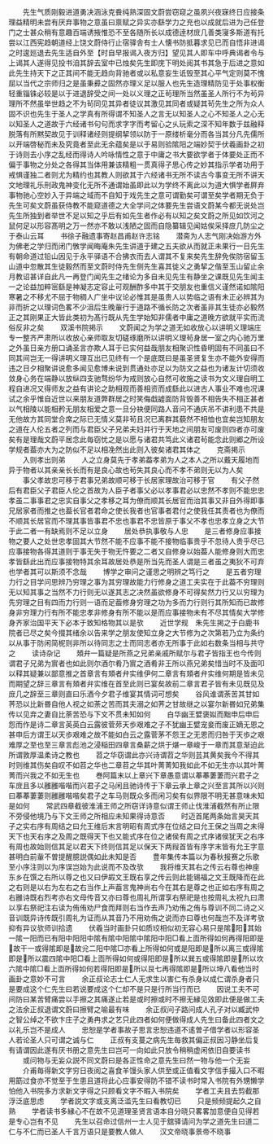 <!-- { "loadSidebar": true } -->
　　先生气质刚毅进道勇决涵泳克飬纯熟深固文蔚尝窃窥之虽夙兴夜寐终日应接条理益精明未尝有厌弃事物之意虽曰禀赋之异实亦繇学力之充也以成就后进为己任登门之士甚众稍有意趣百端诱掖惟恐不至各随所长以成德逹材庻几善类寖多斯道有托尝以江西宪趋朝道经上饶文蔚侍行止宿驿舎有士人懐书防抵暮求见已而自悟非进谒之时逡廵退去先生适自外至【时自早报谒入夜方归】望见其人即车中呼典谒者令与上谒其人遂得见投书洎其辞去室中已烛矣先生即庑下明处阅其书其急于后进之意如此先生持天下之正其间不能无趋向背驰者或以私意妄生诋毁至其心平气定则莫不愧屈以当代之宗师归之是虽秉彛之固然亦理义足以服人也先生造理精防见于处事权衡轻重锱铢必较是以于进退辞受之间一处以义理之正茍理所当然虽圣人所行不为茍异理所不然虽举世趋之不为茍同见其异者徒议其激见其同者或疑其茍先生之所为众人固不识也先生于圣人之学真有所得谓不知圣人之言无以知圣人之心不知圣人之心无以知圣人之道故于六经诸书句句而求字字而考留心之乆玩索之深不知年数于兹融释脱落有所黙契故见于训释诸经则提纲挈领以防于一原缕析毫分而各当其分凡先儒所以开端啓秘而未及究竟者至此无余蕴矣是以于易则验隂阳之端妙契于伏羲画卦之初于诗则去小序之乱经而得诗人吟咏情性之意于中庸之书大要欲学者于体要处正而不偏于事物之分处之各得其当体用兼该精粗一贯真得子思心传之妙其指示学者功用于戒惧谨独二者则尤为精约也其教人则欲其于六经诸书无所不读古今事变无所不讲天文地理礼乐刑政鬼神变化无所不通谓始虽即此以为学终不离此以为道大惧学者屛弃事物驰心空妙入于异端之域而不自知于戏先生之意可谓勤矣可谓至矣学者期无负于先生可矣文蔚虽获侍教不能窥道德之大全学问之体要先生尝语文蔚某今都无说处岂先生所独到者举世不足以知之乎后有如先生者作必有以知之矣文蔚之所见如饮河之鼠何足以形容髙明之万一然亦不敢以浅陋之固而自隐纂辑见闻姑俟采择庻几防尘之于泰山云耳
　　书徐子融遗事寄赵昌甫赵许志铭
　　潜斋为人志气刚决始游方外为佛老之学归而闭门斆学闻晦庵朱先生讲道于建之五夫欲从而就正未果行一日先生有朝命道过铅山因见于永平驿语不合拂衣而去人谓其不复来矣先生辞免俟防宿留玉山道中忽散其生徒毅然而至文蔚时侍先生侧先生喜其徙义之勇挈之偕至玉山留止余月教诏甚详自此凡一再登门闻先生之绪论为多自未见先生有静坐之课既见先生闻主一之论益加粹宻繇是神凝志定容止可观酬酢多中其于交朋友也重信义谨然诺如隂阳寒暑之不移尤不屈于物稠人广坐中议论必惟其是虽贵人以势临之语有未正必辨其为非而折之以理词色畧不少沮后生晚軰行于道路不循长防之次者虽非其生徒亦必毅然正之其刚果正大皆此类初为髙行既从先生学始知非儒者中庸之道晚方欲就平实而流俗反非之矣
　　双溪书院掲示
　　文蔚闻之为学之道无如收放心以讲明义理端庄专一整齐严肃所以收放心亲师取友切磋琢磨所以讲明义理茍身居一室之内心驰万里之外虽日亲方册口诵圣言亦欺人耳于已实何益哉朋友相聚识性昏明固有不同虽曰不同其间岂无一得讲明义理互出已见终有一个是底既曰是虽圣贤复生亦不能外安得而违之日夕相聚讲说愈多闻见愈博未说到贯通处亦足以为防文之益也为诸友计切须收敛身心务在端静以放纵四支驰骛纷华为戒则放心自然可收施之读书为文义理自明工程自进况又得师友之益有讲论之助相观而善相资而成繇此以进古人事业不难也况课试之余乎惟自近世以来朋友道弊群居之时笑侮戱譃面防背毁善不相告失不相正甚者以气相陵以能相矜无朋友相爱之意一旦分袂便同路人音问不通庆吊不讲利患不共是无他故方其同堂合席之际已无情义莫非茍且况已离群其藐然不相恤也宜矣岂知朋友之道在人伦五者之列而与君臣父子兄弟夫妇并行于天地之间朋友可废则四者亦可废矣有是理哉文蔚平居念此毎窃忧之是以愿与诸君共笃此义诸君茍能念此则郷之所设学规者葢亦大为之防似不足以相凂然出此则入彼矣诸君其体之
　　克斋掲示
　　入则孝出则弟
　　人之立身莫先于孝弟葢孝弟为人之本人之所以戴天履地而异于物者以其亲亲长长而有是良心故也茍失其良心而不孝不弟则无以为人矣
　　事父孝故忠可移于君事兄弟故顺可移于长居家理故治可移于官
　　有父子然后有君臣父子君臣人伦之首故为人臣子者事父必以孝事君必以忠然不孝则不能忠忠孝虽二事事君之忠实自事父之孝移之耳为僚而顺其长居官而治其事又非自外得即事兄居家者而推之也葢长官者君命之使长我者也官事者君付之使我任其责者也为僚而不顺其长居官而不理其事皆事君不忠也事君不忠皆原于事父不孝也忠孝立身之大节于此二者一有缺焉则不足以立身
　　居处恭执事敬与人忠
　　是三者修身应事接物之要人之处世忠孝固其大节然不能不应事不能不接物临事贵乎不忽待人贵乎尽已应事接物各得其道则于事无失于物无忤要之二者又自修身以始葢人能修身则大而忠孝皆繇此出而应事接物特其余耳故居处恭是所当先而圣人谓是三者虽之夷狄不可弃也学者其可以斯须不念哉
　　博学之审问之谨思之明辨之笃行之
　　是五者穷理力行之目学问思辨乃穷理之事为其穷理故能力行修身之道工夫实在于此葢不穷理则无以知其事之当然不力行则无以遂其志之决然虽欲修身不可得矣然力行又以穷理为先穷理之目有四而力行则一语而足葢修身穷理之功为多而力行则行其所知而已故修身非穷理力行有所不能忠孝非修身有所不能以是而应事接物未有不尽其情矣大学修身齐家治国平天下必本于致知格物其以是欤
　　近世学规　朱先生掲之于白鹿书院者已尽之矣今掇其绪余以告来学之朋友使知立身之大节修为之次第若乃立为条约以从事于防闲简柅则非所以待同志之士而同志者亦无所事于此如右数条当相与共守之
　　读诗杂记
　　頍弁一篇疑是所燕之兄弟亲戚所赋尔与君子皆指王也今传则谓君子兄弟为賔者也如此则尔酒尔肴乃賔之酒肴非王所以燕兄弟矣惜当时不及面叩以释其疑兼以鄙意推之首章言有頍者弁实维伊何二章言有頍者弁实维何期是皆未见而期望之辞三章言有頍者弁实维在首至此则已宴矣故前二章言君子皆有未见既见及庻几之辞至三章则直曰乐酒今夕君子维宴其情词可想矣
　　谷风谁谓荼苦其甘如荠恐以比新昬自他人视之如荼之苦而其夫溺之如荠之甘故继之以宴尔新昬如兄弟集传以见弃之妻自比荼苦恐与下文不贯未知如何
　　白华幽王嬖褒姒而黜申后申后怨而作是诗二章言英英白云露彼菅茒天歩艰难之子不犹幽王嬖宠妾而废正嫡无恩之甚申后方谓王以天歩艰难之故不能如白云之露菅茅不怨王之无恩而归咎于天歩之艰难厚之至也至三章言彪池之浸稲田四章言桑薪之烘于煁一章峻于一章而其意渐迫此所谓敦厚温柔诗之教也
　　苕之华窃谓此亦兴诗谓苕之华则芸其黄矣我今不得其时则维其伤矣自叹不如苕之华也二章苕之华其叶菁菁知我如此不如无生亦以其叶菁菁而兴我之不如无生也
　　巻阿篇末以上章兴下章愚意谓以菶菶萋萋而兴君子之车庻且多以雝雝喈喈而兴君子之马闲且驰诗传于下章云承上章之兴至言其所以兴则曰菶菶萋萋则雝雝喈喈矣君子之车马则既众多而闲习矣有似界限不明无甚意味未知是如何
　　常武四章截彼淮浦王师之所窃详诗意似谓王师止伐淮浦截然有所止限不旁侵他境乃与下文王师之所相应未知果得诗意否
　　时迈首尾两条始言昊天其子之实右序有周结之曰允王维后末言明昭有周式序在位结之曰允王保之当周之未得天下也天右序之及周之既得天下也又能式序在位之诸侯有周之式序诸侯犹天之右序有周也故始则信其足以君天下终则信其足以保天下两叚首皆有序字末皆有允王字意甚明白前軰不曽提醒臆説偶如此未知是否
　　豊年集传本篇以为春秋报赛之乐歌至小序注则以为序误岂始为此说而不及改欤
　　我将维天其右之传云右尊也神座东乡在馔之右所以尊之也又曰伊嘏文王既右享之传云则此能锡福之文王既降而在此之右则是以右为左右之右当作上声葢言鬼神尚右今在其右是尊之也正如右序有周之右雝诗既右烈考亦右文母传音又亦曰尊也周礼所谓享右祭祀是也按周礼太祝九曰肃以享右祭祀注右读为侑侑劝尸食而拜则右当作去声乃劝侑之侑与尊训不同二诗之义音训既异诗传既引周礼为证而从其音乃不用劝侑之说而亦曰尊也何哉岂不及详考欤抑有异议欤师训拾遗
　　伏羲当时画卦只如质珓相似初无容心易只是隂阳其始一隂一阳而已有阳中阳阳中隂有隂中阳隂中隂阳中阳□看上靣所得如何再得阳即是故干一或得隂即是故兊二阳中隂□亦看上所得如何或是阳即是所以离三或得隂即是所以震四隂中阳□看上靣所得如何或得阳即是所以巽五或得隂即是所以坎六隂中隂□看上靣所得如何若得阳即是所以艮七再得隂即是所以坤八看他当时画卦之意妙不可言
　　余正叔论志士仁人无求生以害仁有杀身以成仁谓杀身者只是要成这个仁先生曰若说要成这个仁却不是只是行所当行而已
　　因说工夫不可间防曰某苦臂痛尝以手擦之其痛遂止若是或时擦或时不擦无縁见效即此便是做工夫之法余正叔退谓文蔚曰擦臂之喻最有味
　　余正叔问子路问成人孔子对以臧武仲之智公绰之不欲卞庄子之勇冉求之艺只此四者如何便做得成人先生曰备此四者文之以礼乐岂不是成人
　　忠恕是学者事故子思言忠恕违道不逺曽子借学者以形容圣人若论圣人只可谓之诚与仁
　　正叔有支蔓之病先生毎救其偏正叔因习静坐后复有请谓因此遂有厌书册之意先生曰岂可一向如此只放令稍稍虚闲依旧自要读书
　　或问物与无妄众説不同文蔚曰是各正性命之意先生曰然一物与他一个无妄
　　介甫毎得新文字穷日夜阅之喜食羊馒头家人供至或正值看文字信手撮入口不暇用筯过食亦不觉至于生患且道将此心应事安得防不错不读书时常入书院有外甥懒学怕他入书院多方求新文字得之只顾看文字不暇入书院矣
　　学者工夫且去剪截那浮泛底思虑
　　学者説文字或支离泛滥先生曰看教切已
　　只是频频提起久之自熟
　　学者读书多縁心不在故不见道理圣贤言语本自分晓只畧畧加意便自见得若是专心岂有不见
　　先生以召命过信州一士人见于舘驿请问为学之道先生曰道二仁与不仁而已圣人千言万语只是要教人做人
　　汉文帝晓事景帝不晓事
